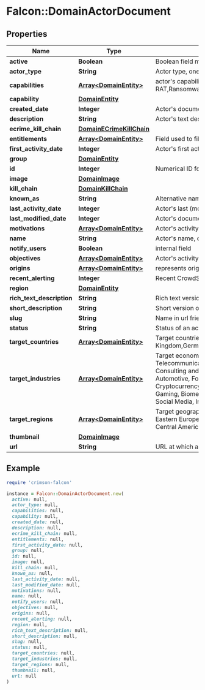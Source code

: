 # Falcon::DomainActorDocument

## Properties

| Name | Type | Description | Notes |
| ---- | ---- | ----------- | ----- |
| **active** | **Boolean** | Boolean field marking if actor is active |  |
| **actor_type** | **String** | Actor type, one of: targeted, ecrime | [optional] |
| **capabilities** | [**Array&lt;DomainEntity&gt;**](DomainEntity.md) | actor&#39;s capabilities, some examples: RAT,Ransomware,Spearphishing,Downloader,Backdoor,InformationStealer,exploit,CredentialHarvesting,dropper,DenialOfService,Loader,Phishing |  |
| **capability** | [**DomainEntity**](DomainEntity.md) |  | [optional] |
| **created_date** | **Integer** | Actor&#39;s document creation date when it was added to the Falcon portal in unix timestamp format |  |
| **description** | **String** | Actor&#39;s text description, partially containing structured data from other fields | [optional] |
| **ecrime_kill_chain** | [**DomainECrimeKillChain**](DomainECrimeKillChain.md) |  | [optional] |
| **entitlements** | [**Array&lt;DomainEntity&gt;**](DomainEntity.md) | Field used to filter user&#39;s access to actor documents | [optional] |
| **first_activity_date** | **Integer** | Actor&#39;s first activity observed date in unix timestamp format |  |
| **group** | [**DomainEntity**](DomainEntity.md) |  | [optional] |
| **id** | **Integer** | Numerical ID for the Actor |  |
| **image** | [**DomainImage**](DomainImage.md) |  | [optional] |
| **kill_chain** | [**DomainKillChain**](DomainKillChain.md) |  | [optional] |
| **known_as** | **String** | Alternative names and community identifiers of an actor |  |
| **last_activity_date** | **Integer** | Actor&#39;s last (most recent) activity observed date in unix timestamp format |  |
| **last_modified_date** | **Integer** | Actor&#39;s document last modified date in unix timestamp format |  |
| **motivations** | [**Array&lt;DomainEntity&gt;**](DomainEntity.md) | Actor&#39;s activity motivation, one of: State-Sponsored, Criminal, Hacktivism |  |
| **name** | **String** | Actor&#39;s name, composed of 2 words | [optional] |
| **notify_users** | **Boolean** | internal field |  |
| **objectives** | [**Array&lt;DomainEntity&gt;**](DomainEntity.md) | Actor&#39;s activity objectives, one of: IntelligenceGathering, FinancialGain, IntellectualPropertyTheft, defacement, Destruction, DenialOfService |  |
| **origins** | [**Array&lt;DomainEntity&gt;**](DomainEntity.md) | represents origin of actor&#39;s activity and/or members, some examples: China,Russian Federation,Eastern Europe,Iran,East Asia, South Asia |  |
| **recent_alerting** | **Integer** | Recent CrowdStrike&#39;s finished intelligence alerting date in unix timestamp format | [optional] |
| **region** | [**DomainEntity**](DomainEntity.md) |  | [optional] |
| **rich_text_description** | **String** | Rich text version of the description field | [optional] |
| **short_description** | **String** | Short version of the description field |  |
| **slug** | **String** | Name in url friendly format, lowercased and spaces replaced with dash | [optional] |
| **status** | **String** | Status of an actor, one of: Active, Inactive, Retired |  |
| **target_countries** | [**Array&lt;DomainEntity&gt;**](DomainEntity.md) | Target countries of actor&#39;s activity and attacks, slug value is a 2 characters code for the country value, some examples: United States,United Kingdom,Germany,India,Japan,France,Australia,Canada,China |  |
| **target_industries** | [**Array&lt;DomainEntity&gt;**](DomainEntity.md) | Target economical industries of actor&#39;s activity and attacks. List of available values: Government, Financial Services, Technology, Telecommunications, Healthcare, Energy, Academic, Media, Aerospace, NGO, Manufacturing, Industrials and Engineering, Retail, Hospitality, Consulting and Professional Services, Opportunistic, Aviation, Defense, Transportation, Oil and Gas, Legal, Pharmaceutical, Logistics, Military, Automotive, Food and Beverage, Consumer Goods, Real Estate, Insurance, Agriculture, Chemicals, Utilities, Maritime, Extractive, Travel, Dissident, Cryptocurrency, Entertainment, National Government, Law Enforcement, Think Tanks, Local Government, Sports Organizations, Computer Gaming, Biomedical, Nonprofit, Financial Management &amp; Hedge Funds, Political Parties, Architectural and Engineering, Emergency Services, Social Media, International Government, Nuclear, Research Entities, Vocational and Higher-Level Education, eCommerce |  |
| **target_regions** | [**Array&lt;DomainEntity&gt;**](DomainEntity.md) | Target geographic regions of actor&#39;s activity and attacks. List of available values: North America, Western Europe, Southeast Asia, Middle East, Eastern Europe, South Asia, South America, Oceania, East Asia, Central Africa, Northern Europe, Southern Europe, North Africa, Southern Africa, Central America, Central Asia, East Africa, West Africa, Caribbean |  |
| **thumbnail** | [**DomainImage**](DomainImage.md) |  | [optional] |
| **url** | **String** | URL at which actor profile can be accessed | [optional] |

## Example

```ruby
require 'crimson-falcon'

instance = Falcon::DomainActorDocument.new(
  active: null,
  actor_type: null,
  capabilities: null,
  capability: null,
  created_date: null,
  description: null,
  ecrime_kill_chain: null,
  entitlements: null,
  first_activity_date: null,
  group: null,
  id: null,
  image: null,
  kill_chain: null,
  known_as: null,
  last_activity_date: null,
  last_modified_date: null,
  motivations: null,
  name: null,
  notify_users: null,
  objectives: null,
  origins: null,
  recent_alerting: null,
  region: null,
  rich_text_description: null,
  short_description: null,
  slug: null,
  status: null,
  target_countries: null,
  target_industries: null,
  target_regions: null,
  thumbnail: null,
  url: null
)
```

